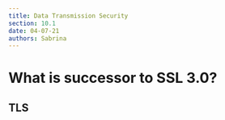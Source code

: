 ```yaml
---
title: Data Transmission Security
section: 10.1
date: 04-07-21
authors: Sabrina
---
```


# What is successor to SSL 3.0?

TLS
---
